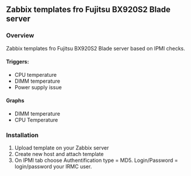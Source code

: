 ## Zabbix templates fro Fujitsu BX920S2 Blade server
### Overview
Zabbix templates fro Fujitsu BX920S2 Blade server based on IPMI checks.
#### Triggers:
* CPU temperature
* DIMM temperature
* Power supply issue
#### Graphs
* DIMM temperature
* CPU Temperature
### Installation
1. Upload template on your Zabbix server
2. Create new host and attach template
3. On IPMI tab choose Authentification type = MD5. Login/Password = login/password your IRMC user. 
